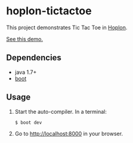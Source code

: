 # hoplon-tictactoe

This project demonstrates Tic Tac Toe in [Hoplon][2].

[See this demo.][4]

## Dependencies

- java 1.7+
- [boot][1]

## Usage

1. Start the auto-compiler. In a terminal:

    ```bash
    $ boot dev
    ```

2. Go to [http://localhost:8000][3] in your browser.

[1]: https://boot-clj.com
[2]: https://hoplon.io
[3]: http://localhost:8000
[4]: https://hoplon.github.io/demos/tictactoe/
